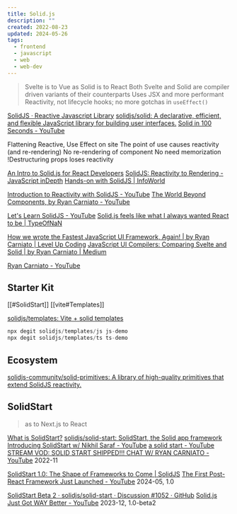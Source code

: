 ```yaml
---
title: Solid.js
description: ""
created: 2022-08-23
updated: 2024-05-26
tags:
  - frontend
  - javascript
  - web
  - web-dev
---
```


> Svelte is to Vue as Solid is to React
> Both Svelte and Solid are compiler driven variants of their counterparts
> Uses JSX and more performant
> Reactivity, not lifecycle hooks; no more gotchas in `useEffect()`

[SolidJS · Reactive Javascript Library](https://www.solidjs.com/)
[solidjs/solid: A declarative, efficient, and flexible JavaScript library for building user interfaces.](https://github.com/solidjs/solid)
[Solid in 100 Seconds - YouTube](https://www.youtube.com/watch?v=hw3Bx5vxKl0)

Flattening
Reactive, Use Effect on site
The point of use causes reactivity (and re-rendering)
No re-rendering of component
No need memorization
!Destructuring props loses reactivity

[An Intro to Solid.js for React Developers](https://non-traditional.dev/an-intro-to-solidjs-for-react-developers)
[SolidJS: Reactivity to Rendering - JavaScript inDepth](https://indepth.dev/posts/1289/solidjs-reactivity-to-rendering)
[Hands-on with SolidJS | InfoWorld](https://www.infoworld.com/article/3643331/hands-on-with-the-solid-javascript-framework.html)

[Introduction to Reactivity with SolidJS - YouTube](https://www.youtube.com/watch?v=J70HXl1KhWE)
[The World Beyond Components, by Ryan Carniato - YouTube](https://www.youtube.com/watch?v=-CrsHsBZFg4)

[Let's Learn SolidJS - YouTube](https://www.youtube.com/watch?v=ZZ-a7B761Ds)
[Solid.js feels like what I always wanted React to be | TypeOfNaN](https://typeofnan.dev/solid-js-feels-like-what-i-always-wanted-react-to-be/)

[How we wrote the Fastest JavaScript UI Framework, Again! | by Ryan Carniato | Level Up Coding](https://levelup.gitconnected.com/how-we-wrote-the-fastest-javascript-ui-framework-again-db097ddd99b6)
[JavaScript UI Compilers: Comparing Svelte and Solid | by Ryan Carniato | Medium](https://ryansolid.medium.com/javascript-ui-compilers-comparing-svelte-and-solid-cbcba2120cea)

[Ryan Carniato - YouTube](https://www.youtube.com/c/RyanCarniato9)

## Starter Kit

[[#SolidStart]]
[[vite#Templates]]

[solidjs/templates: Vite + solid templates](https://github.com/solidjs/templates)

```js
npx degit solidjs/templates/js js-demo
npx degit solidjs/templates/ts ts-demo
```

## Ecosystem

[solidjs-community/solid-primitives: A library of high-quality primitives that extend SolidJS reactivity.](https://github.com/solidjs-community/solid-primitives)

## SolidStart

> as to Next.js to React

[What is SolidStart?](https://start.solidjs.com/getting-started/what-is-solidstart)
[solidjs/solid-start: SolidStart, the Solid app framework](https://github.com/solidjs/solid-start)
[Introducing SolidStart w/ Nikhil Saraf - YouTube](https://www.youtube.com/watch?v=eAwuPvRXNdY)
[a solid start - YouTube](https://www.youtube.com/watch?v=DVWu2b7mvFg)
[STREAM VOD: SOLID START SHIPPED!!! CHAT W/ RYAN CARNIATO - YouTube](https://www.youtube.com/watch?v=hSECorasSK8) 2022-11

[SolidStart 1.0: The Shape of Frameworks to Come | SolidJS](https://www.solidjs.com/blog/solid-start-the-shape-frameworks-to-come)
[The First Post-React Framework Just Launched - YouTube](https://www.youtube.com/watch?v=Zgrm7reyc_A) 2024-05, 1.0

[SolidStart Beta 2 · solidjs/solid-start · Discussion #1052 · GitHub](https://github.com/solidjs/solid-start/discussions/1052)
[Solid.js Just Got WAY Better - YouTube](https://www.youtube.com/watch?v=BB2a_LAdZn8) 2023-12, 1.0-beta2
